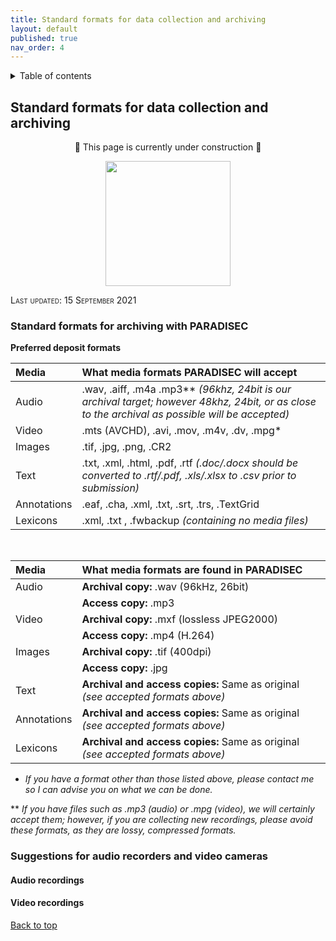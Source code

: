 ```yaml
---
title: Standard formats for data collection and archiving
layout: default
published: true
nav_order: 4
---
```


<details closed markdown="block">
  <summary>
    Table of contents
  </summary>
  {: .text-delta }
1. TOC
{:toc}
</details>

<style>
H5{color:White !important;}
</style>

<style>
H6{color:White !important;}
</style>

## Standard formats for data collection and archiving

<p align="center">
🚧 This page is currently under construction 🚧
</p>

<p align="center">
  <img width="200" src="images/lumetri_scope.gif">
</p>

<span style="font-variant:small-caps;">Last updated: 15 September 2021</span>

### Standard formats for archiving with PARADISEC

**Preferred deposit formats**

| Media  |  What media formats PARADISEC will accept   | 
| :---   | :---                                        | 
| Audio  |  .wav, .aiff, .m4a .mp3** *(96khz, 24bit is our archival target; however 48khz, 24bit, or as close to the archival as possible will be accepted)*            |
| Video  |  .mts (AVCHD), .avi, .mov, .m4v, .dv, .mpg* |
| Images | .tif, .jpg, .png, .CR2                      |
| Text   | .txt, .xml, .html, .pdf, .rtf *(.doc/.docx should be converted to .rtf/.pdf, .xls/.xlsx to .csv prior to submission)*                                        |
| Annotations | .eaf, .cha, .xml, .txt, .srt, .trs, .TextGrid|
| Lexicons |  .xml, .txt , .fwbackup *(containing no media files)*|

<br>

| Media  |  What media formats are found in PARADISEC | 
| :---   | :---                                       | 
| Audio  |  **Archival copy:** .wav (96kHz, 26bit)    |
|        |  **Access copy:** .mp3 
| Video  |  **Archival copy:** .mxf (lossless JPEG2000)|
|        |  **Access copy:** .mp4 (H.264)             |
| Images |  **Archival copy:** .tif (400dpi)          |
|        |  **Access copy:** .jpg                     |
| Text   |  **Archival and access copies:** Same as original *(see accepted formats above)*|
| Annotations | **Archival and access copies:** Same as original *(see accepted formats above)*|
| Lexicons | **Archival and access copies:** Same as original *(see accepted formats above)*|

* *If you have a format other than those listed above, please contact me so I can advise you on what we can be done.*

** *If you have files such as .mp3 (audio) or .mpg (video), we will certainly accept them; however, if you are collecting new recordings, please avoid these formats, as they are lossy, compressed formats.*

### Suggestions for audio recorders and video cameras
#### Audio recordings

#### Video recordings



[Back to top](#)
